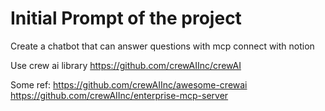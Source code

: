 # Initial Prompt of the project

Create a chatbot that can answer questions with mcp connect with notion

Use crew ai library
<https://github.com/crewAIInc/crewAI>

Some ref:
<https://github.com/crewAIInc/awesome-crewai>
<https://github.com/crewAIInc/enterprise-mcp-server>
